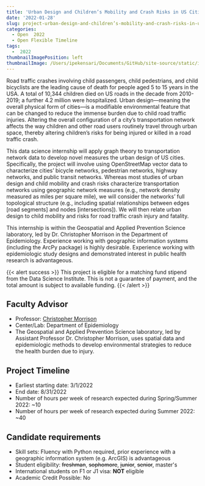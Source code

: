 ```yaml
---
title: 'Urban Design and Children’s Mobility and Crash Risks in US Cities'
date: '2022-01-28'
slug: project-urban-design-and-children’s-mobility-and-crash-risks-in-us-cities
categories:
  - Open  2022 
  - Open Flexible Timeline
tags:
  -  2022
thumbnailImagePosition: left
thumbnailImage: /Users/ipekensari/Documents/GitHub/site-source/static/img/construction.png
---
```

Road traffic crashes involving child passengers, child pedestrians, and child bicyclists are the leading cause of death for people aged 5 to 15 years in the USA. A total of 10,344 children died on US roads in the decade from 2010-2019; a further 4.2 million were hospitalized. Urban design—meaning the overall physical form of cities—is a modifiable environmental feature that can be changed to reduce the immense burden due to child road traffic injuries. Altering the overall configuration of a city’s transportation network affects the way children and other road users routinely travel through urban space, thereby altering children’s risks for being injured or killed in a road traffic crash.

<!--more-->


This data science internship will apply graph theory to transportation network data to develop novel measures the urban design of US cities. Specifically, the project will involve using OpenStreetMap vector data to characterize cities’ bicycle networks, pedestrian networks, highway networks, and public transit networks. Whereas most studies of urban design and child mobility and crash risks characterize transportation networks using geographic network measures (e.g., network density measured as miles per square mile), we will consider the networks’ full topological structure (e.g., including spatial relationships between edges [road segments] and nodes [intersections]). We will then relate urban design to child mobility and risks for road traffic crash injury and fatality.

This internship is within the Geospatial and Applied Prevention Science laboratory, led by Dr. Christopher Morrison in the Department of Epidemiology. Experience working with geographic information systems (including the ArcPy package) is highly desirable. Experience working with epidemiologic study designs and demonstrated interest in public health research is advantageous.


{{< alert success >}}
This project is eligible for a matching fund stipend from the Data Science Institute. This is not a guarantee of payment, and the total amount is subject to available funding.
{{< /alert >}}

## Faculty Advisor
+ Professor: [Christopher Morrison](https://www.publichealth.columbia.edu/people/our-faculty/cm3820)
+ Center/Lab: Department of Epidemiology
+ The Geospatial and Applied Prevention Science laboratory, led by Assistant Professor Dr. Christopher Morrison, uses spatial data and epidemiologic methods to develop environmental strategies to reduce the health burden due to injury.

## Project Timeline
+ Earliest starting date: 3/1/2022
+ End date: 8/31/2022
+ Number of hours per week of research expected during Spring/Summer 2022: ~10
+ Number of hours per week of research expected during Summer 2022: ~40

## Candidate requirements
+ Skill sets: Fluency with Python required, prior experience with a geographic information system (e.g. ArcGIS) is advantageous
+ Student eligibility: ~~freshman~~, ~~sophomore~~, ~~junior~~, ~~senior~~, master's
+ International students on F1 or J1 visa: **NOT** eligible
+ Academic Credit Possible: No

